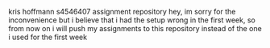 kris hoffmann s4546407 assignment repository 
hey, im sorry for the inconvenience but i believe that i had the setup wrong in the first week, so from now on i will push my assignments to this repository instead of the one i used for the first week 
